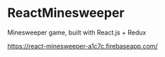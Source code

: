 # ReactMinesweeper
Minesweeper game, built with React.js + Redux

https://react-minesweeper-a1c7c.firebaseapp.com/
